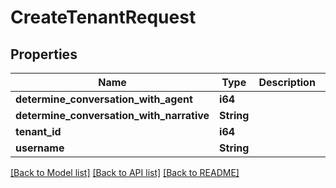 # CreateTenantRequest

## Properties

Name | Type | Description | Notes
------------ | ------------- | ------------- | -------------
**determine_conversation_with_agent** | **i64** |  | 
**determine_conversation_with_narrative** | **String** |  | 
**tenant_id** | **i64** |  | 
**username** | **String** |  | 

[[Back to Model list]](../README.md#documentation-for-models) [[Back to API list]](../README.md#documentation-for-api-endpoints) [[Back to README]](../README.md)


